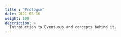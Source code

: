 ```yaml
---
title : "Prologue"
date: 2021-03-10
weight: 100
description: >
  Introduction to Eventuous and concepts behind it. 
---
```

